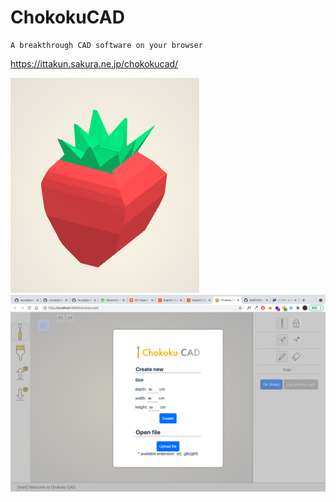 # ChokokuCAD

```
A breakthrough CAD software on your browser
```

https://ittakun.sakura.ne.jp/chokokucad/

![Sample1](./img/sample1.png)
![Screenshot](./img/screenshot.png)
